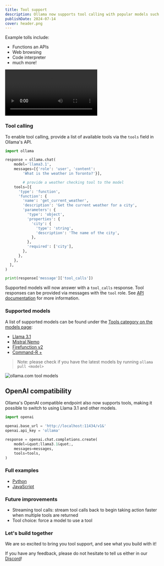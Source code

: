 ```yaml
---
title: Tool support
description: Ollama now supports tool calling with popular models such as Llama 3.1. This enables a model to answer a given prompt using tool(s) it knows about, making it possible for models to perform more complex tasks or interact with the outside world.
publishDate: 2024-07-14
cover: header.png
---
```

Example tolls include:

<!-- List test: OK -->
- Functions an APIs
- Web browsing
- Code interpreter
- much more!

<!-- Gif test: OK-->
<!-- ![gif test](https://media.giphy.com/media/vFKqnCdLPNOKc/giphy.gif) -->

<!-- Video test: OK -->
<video controls autoplay>
    <source src="https://github.com/user-attachments/assets/aea4d7c1-f1be-41fd-9077-023d37a9d052" type="video/mp4">
</video>

<!-- Headers test: OK -->
### Tool calling

<!-- Code inside paragraph: OK -->
To enable tool calling, provide a list of available tools via the `tools` field in Ollama's API.

<!-- Code block: OK  -->
```python
import ollama

response = ollama.chat(
    model='llama3.1',
    messages=[{'role': 'user', 'content':
        'What is the weather in Toronto?'}],

		# provide a weather checking tool to the model
    tools=[{
      'type': 'function',
      'function': {
        'name': 'get_current_weather',
        'description': 'Get the current weather for a city',
        'parameters': {
          'type': 'object',
          'properties': {
            'city': {
              'type': 'string',
              'description': 'The name of the city',
            },
          },
          'required': ['city'],
        },
      },
    },
  ],
)

print(response['message']['tool_calls'])
```

<!-- Link test: OK -->
Supported models will now answer with a `tool_calls` response.
Tool responses can be provided via messages with the `tool` role.
See [API documentation](https://github.com/ollama/ollama/blob/main/docs/api.md#chat-request-with-tools) for more information.

### Supported models

 A list of supported models can be found under the [Tools category on the models page](https://ollama.com/search?c=tools):

 - [Llama 3.1](https://ollama.com/library/llama3.1)
 - [Mistral Nemo](https://ollama.com/library/mistral-nemo)
 - [Firefunction v2](https://ollama.com/library/firefunction-v2)
 - [Command-R +](https://ollama.com/library/command-r-plus)

<!-- Blockquote support: OK -->
> Note: please check if you have the latest models by running `ollama pull <model>`

![ollama.com tool models](https://ollama.com/public/blog/model-page-tools.png)

## OpenAI compatibility

Ollama's OpenAI compatible endpoint also now supports tools, making it possible to switch to using Llama 3.1 and other models.

```python
import openai

openai.base_url = 'http://localhost:11434/v1&'
openai.api_key = 'ollama'

response = openai.chat.completions.create(
	model=&quot;llama3.1&quot;,
	messages=messages,
	tools=tools,
)
```

### Full examples

- [Python](https://github.com/ollama/ollama-python/blob/main/examples/tools/main.py)
- [JavaScript](https://github.com/ollama/ollama-js/blob/main/examples/tools/tools.ts)

### Future improvements

- Streaming tool calls: stream tool calls back to begin taking action faster when multiple tools are returned
- Tool choice: force a model to use a tool

### Let's build together

We are so excited to bring you tool support, and see what you build with it!

If you have any feedback, please do not hesitate to tell us either in our [Discord](https://discord.com/invite/ollama)!
